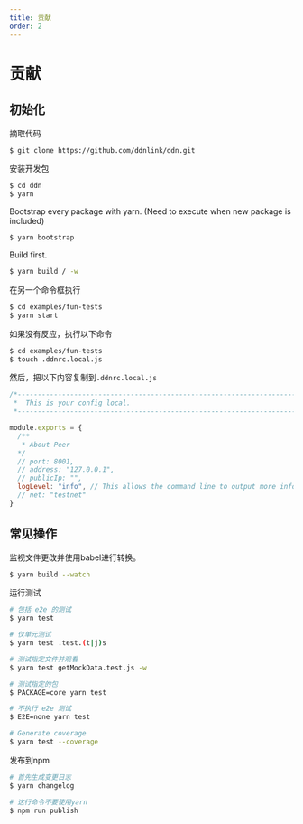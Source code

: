 ```yaml
---
title: 贡献
order: 2
---
```


# 贡献

## 初始化

摘取代码

```bash
$ git clone https://github.com/ddnlink/ddn.git
```

安装开发包

```bash
$ cd ddn
$ yarn
```

Bootstrap every package with yarn. (Need to execute when new package is included)

```bash
$ yarn bootstrap
```

Build first.

```bash
$ yarn build / -w
```

在另一个命令框执行

```bash
$ cd examples/fun-tests
$ yarn start
```

如果没有反应，执行以下命令

```bash
$ cd examples/fun-tests
$ touch .ddnrc.local.js
```

然后，把以下内容复制到`.ddnrc.local.js`

```js
/*---------------------------------------------------------------------------------------------
 *  This is your config local.
 *--------------------------------------------------------------------------------------------*/

module.exports = {
  /**
   * About Peer
  */
  // port: 8001,
  // address: "127.0.0.1",
  // publicIp: "",
  logLevel: "info", // This allows the command line to output more info for development testing
  // net: "testnet"
}
```

## 常见操作

监视文件更改并使用babel进行转换。

```bash
$ yarn build --watch
```

运行测试

```bash
# 包括 e2e 的测试
$ yarn test

# 仅单元测试
$ yarn test .test.(t|j)s

# 测试指定文件并观看
$ yarn test getMockData.test.js -w

# 测试指定的包
$ PACKAGE=core yarn test

# 不执行 e2e 测试
$ E2E=none yarn test

# Generate coverage
$ yarn test --coverage
```

发布到npm

```bash
# 首先生成变更日志
$ yarn changelog

# 这行命令不要使用yarn
$ npm run publish
```
